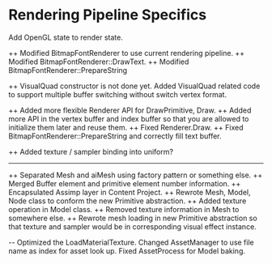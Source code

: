 Rendering Pipeline Specifics
===

Add OpenGL state to render state.

++ Modified BitmapFontRenderer to use current rendering pipeline.
++ Modified BitmapFontRenderer::DrawText.
++ Modified BitmapFontRenderer::PrepareString

++ VisualQuad constructor is not done yet. Added VisualQuad related code to 
support multiple buffer switching without switch vertex format.

++ Added more flexible Renderer API for DrawPrimitive, Draw.
++ Added more API in the vertex buffer and index buffer so that you are allowed to initialize them later and reuse them.
++ Fixed Renderer.Draw.
++ Fixed BitmapFontRenderer::PrepareString and correctly fill text buffer.

++ Added texture / sampler binding into uniform?

---

++ Separated Mesh and aiMesh using factory pattern or something else.
++ Merged Buffer element and primitive element number information.
++ Encapsulated Assimp layer in Content Project.
++ Rewrote Mesh, Model, Node class to conform the new Primitive abstraction.
++ Added texture operation in Model class.
++ Removed texture information in Mesh to somewhere else.
++ Rewrote mesh loading in new Primitive abstraction so that texture and sampler would be in corresponding visual effect instance.

--
Optimized the LoadMaterialTexture.
Changed AssetManager to use file name as index for asset look up.
Fixed AssetProcess for Model baking.